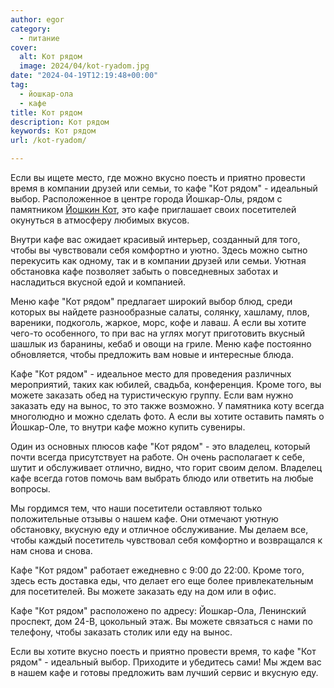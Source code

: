 ```yaml
---
author: egor
category:
  - питание
cover:
  alt: Кот рядом
  image: 2024/04/kot-ryadom.jpg
date: "2024-04-19T12:19:48+00:00"
tag:
  - йошкар-ола
  - кафе
title: Кот рядом
description: Кот рядом
keywords: Кот рядом
url: /kot-ryadom/

---
```

Если вы ищете место, где можно вкусно поесть и приятно провести время в компании друзей или семьи, то кафе "Кот рядом" \- идеальный выбор. Расположенное в центре города Йошкар-Олы, рядом с памятником [Йошкин Кот](/joshkin_kot/), это кафе приглашает своих посетителей окунуться в атмосферу любимых вкусов.

Внутри кафе вас ожидает красивый интерьер, созданный для того, чтобы вы чувствовали себя комфортно и уютно. Здесь можно сытно перекусить как одному, так и в компании друзей или семьи. Уютная обстановка кафе позволяет забыть о повседневных заботах и насладиться вкусной едой и компанией.

Меню кафе "Кот рядом" предлагает широкий выбор блюд, среди которых вы найдете разнообразные салаты, солянку, хашламу, плов, вареники, подкоголь, жаркое, морс, кофе и лаваш. А если вы хотите чего\-то особенного, то при вас на углях могут приготовить вкусный шашлык из баранины, кебаб и овощи на гриле. Меню кафе постоянно обновляется, чтобы предложить вам новые и интересные блюда.

Кафе "Кот рядом" \- идеальное место для проведения различных мероприятий, таких как юбилей, свадьба, конференция. Кроме того, вы можете заказать обед на туристическую группу. Если вам нужно заказать еду на вынос, то это также возможно. У памятника коту всегда многолюдно и можно сделать фото. А если вы хотите оставить память о Йошкар\-Оле, то внутри кафе можно купить сувениры.

Один из основных плюсов кафе "Кот рядом" \- это владелец, который почти всегда присутствует на работе. Он очень располагает к себе, шутит и обслуживает отлично, видно, что горит своим делом. Владелец кафе всегда готов помочь вам выбрать блюдо или ответить на любые вопросы.

Мы гордимся тем, что наши посетители оставляют только положительные отзывы о нашем кафе. Они отмечают уютную обстановку, вкусную еду и отличное обслуживание. Мы делаем все, чтобы каждый посетитель чувствовал себя комфортно и возвращался к нам снова и снова.

Кафе "Кот рядом" работает ежедневно с 9:00 до 22:00. Кроме того, здесь есть доставка еды, что делает его еще более привлекательным для посетителей. Вы можете заказать еду на дом или в офис.

Кафе "Кот рядом" расположено по адресу: Йошкар-Ола, Ленинский проспект, дом 24-В, цокольный этаж. Вы можете связаться с нами по телефону, чтобы заказать столик или еду на вынос.

Если вы хотите вкусно поесть и приятно провести время, то кафе "Кот рядом" \- идеальный выбор. Приходите и убедитесь сами! Мы ждем вас в нашем кафе и готовы предложить вам лучший сервис и вкусную еду.
